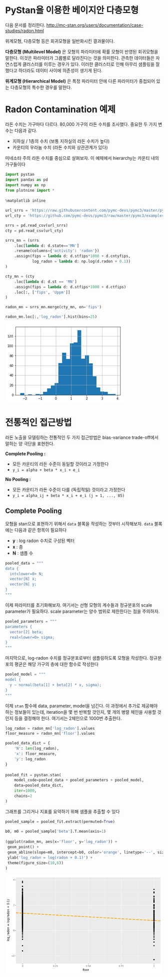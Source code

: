# PyStan을 이용한 베이지안 다층모형

다음 문서를 정리한다. <http://mc-stan.org/users/documentation/case-studies/radon.html>

위계모형, 다층모형 등은 회귀모형을 일반화시킨 결과물이다. 

**다층모형 (Multilevel Model)** 은 모형의 파라미터에 확률 모형이 반영된 회귀모형을 말한다. 이것은 파라미터가 그룹별로 달라진다는 것을 의미한다. 관측한 데이터들은 자연스럽게 클러스터를 이루는 경우가 있다. 이러한 클러스터로 인해 아무리 샘플링을 잘 했다고 하더라도 데이터 사이에 의존성이 생기게 된다.

**위계모형 (Hierarchical Model)** 은 특정 파라미터 안에 다른 파라미터가 중첩되어 있는 다층모형의 특수한 경우를 말한다.

# Radon Contamination 예제

라돈 수치는 가구마다 다르다. 80,000 가구의 라돈 수치를 조사했다. 중요한 두 가지 변수는 다음과 같다.

- 지하실 / 1층의 수치 (보통 지하실의 라돈 수치가 높다)
- 카운티의 우라늄 수치 (라돈 수치와 상관관계가 있다)

미네소타 주의 라돈 수치를 중심으로 살펴보자. 이 예제에서 hierarchy는 카운티 내의 가구들이다


```python
import pystan
import pandas as pd
import numpy as np
from plotnine import *

%matplotlib inline
```


```python
url_srrs = 'https://raw.githubusercontent.com/pymc-devs/pymc3/master/pymc3/examples/data/srrs2.dat'
url_cty = 'https://github.com/pymc-devs/pymc3/raw/master/pymc3/examples/data/cty.dat'
```


```python
srrs = pd.read_csv(url_srrs)
cty = pd.read_csv(url_cty)
```


```python
srrs_mn = (srrs
    .loc[lambda d: d.state=='MN']
    .rename(columns={'activity': 'radon'})
    .assign(fips = lambda d: d.stfips*1000 + d.cntyfips,
            log_radon = lambda d: np.log(d.radon + 0.1))
)
```


```python
cty_mn = (cty
    .loc[lambda d: d.st == 'MN']
    .assign(fips = lambda d: d.stfips*1000 + d.ctfips)
    .loc[:, ['fips', 'Uppm']]
)
```


```python
radon_mn = srrs_mn.merge(cty_mn, on='fips')
```


```python
radon_mn.loc[:,'log_radon'].hist(bins=25)
```

![png](fig/radon_contamination_pystan/output_12_1.png)


# 전통적인 접근방법

라돈 노출을 모델링하는 전통적인 두 가지 접근방법은 bias-variance trade-off에서 말하는 양 극단을 표현한다.

**Complete Pooling :**
- 모든 카운티의 라돈 수준이 동일할 것이라고 가정한다
- `y_i = alpha + beta * x_i + e_i`

**No Pooling :**
- 모든 카운티가 라돈 수준이 다를 (독립적일) 것이라고 가정한다
- `y_i = alpha_ij + beta * x_i + e_i (j = 1, ..., 85)`

## Complete Pooling

모형을 stan으로 표현하기 위해서 `data` 블록을 작성하는 것부터 시작해보자. `data` 블록에는 다음과 같은 항목이 필요하다

- **y** : log radon 수치로 구성된 벡터
- **x** : 층
- **N** : 샘플 수


```python
pooled_data = """
data {
  int<lower=0> N;
  vector[N] x;
  vector[N] y;
}
"""
```

이제 파라미터를 초기화해보자. 여기서는 선형 모형의 계수들과 정규분포의 scale parameter가 필요하다. scale parameter는 양수 범위로 제한한다는 점을 주의하자.


```python
pooled_parameters = """
parameters {
  vector[2] beta;
  real<lower=0> sigma;
}
"""
```

마지막으로, log-radon 수치를 정규분포로부터 샘플링하도록 모형을 작성한다. 정규분포의 평균은 해당 가구의 층에 대한 함수로 작성한다


```python
pooled_model = """
model {
  y ~ normal(beta[1] + beta[2] * x, sigma);
}
"""
```

이제 `stan` 함수에 data, parameter, model을 넘긴다. 이 과정에서 추가로 제공해야 하는 정보들이 있는데, iteration을 몇 번 반복할 것인지, 몇 개의 병렬 체인을 사용할 것인지 등을 결정해야 한다. 여기서는 2체인으로 1000번 추출한다.


```python
log_radon = radon_mn['log_radon'].values
floor_measure = radon_mn['floor'].values
```


```python
pooled_data_dict = {
    'N': len(log_radon),
    'x': floor_measure,
    'y': log_radon
}

pooled_fit = pystan.stan(
    model_code=pooled_data + pooled_parameters + pooled_model,
    data=pooled_data_dict,
    iter=1000,
    chains=2
)
```


그래프를 그리거나 지표를 요약하기 위해 샘플을 추출할 수 있다


```python
pooled_sample = pooled_fit.extract(permuted=True)
```


```python
b0, m0 = pooled_sample['beta'].T.mean(axis=1)

(ggplot(radon_mn, aes(x='floor', y='log_radon')) +
 geom_point() +
 geom_abline(slope=m0, intercept=b0, color='orange', linetype='--', size=1.5) +
 ylab('log_radon = log(radon + 0.1)') +
 theme(figure_size=(10,6))
)
```


![png](fig/radon_contamination_pystan/output_26_1.png)
